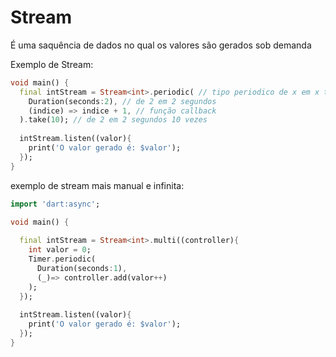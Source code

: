 # Stream
É uma saquência de dados no qual os valores são gerados sob demanda  

Exemplo de Stream:

```dart
void main() {
  final intStream = Stream<int>.periodic( // tipo periodico de x em x tempos
    Duration(seconds:2), // de 2 em 2 segundos
    (indice) => indice + 1, // função callback
  ).take(10); // de 2 em 2 segundos 10 vezes
  
  intStream.listen((valor){
    print('O valor gerado é: $valor');
  });
}
```
exemplo de stream mais manual e infinita:
```dart
import 'dart:async';

void main() {
  
  final intStream = Stream<int>.multi((controller){
    int valor = 0;
    Timer.periodic(
      Duration(seconds:1),
      (_)=> controller.add(valor++)
    );
  });
  
  intStream.listen((valor){
    print('O valor gerado é: $valor');
  });
}
```
